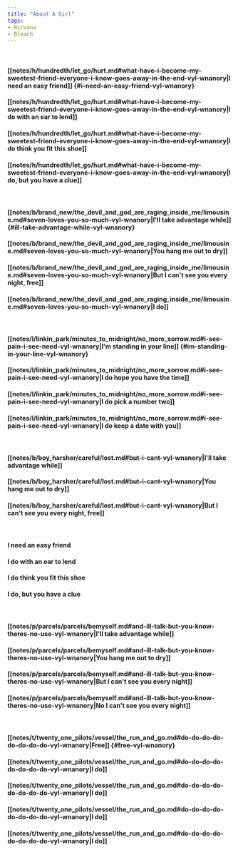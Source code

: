 ```yaml
---
title: "About A Girl"
tags:
- Nirvana
- Bleach
---
```

&nbsp;
#### [[notes/h/hundredth/let_go/hurt.md#what-have-i-become-my-sweetest-friend-everyone-i-know-goes-away-in-the-end-vyl-wnanory|I need an easy friend]] {#i-need-an-easy-friend-vyl-wnanory}
#### [[notes/h/hundredth/let_go/hurt.md#what-have-i-become-my-sweetest-friend-everyone-i-know-goes-away-in-the-end-vyl-wnanory|I do with an ear to lend]]
#### [[notes/h/hundredth/let_go/hurt.md#what-have-i-become-my-sweetest-friend-everyone-i-know-goes-away-in-the-end-vyl-wnanory|I do think you fit this shoe]]
#### [[notes/h/hundredth/let_go/hurt.md#what-have-i-become-my-sweetest-friend-everyone-i-know-goes-away-in-the-end-vyl-wnanory|I do, but you have a clue]]
&nbsp;
#### [[notes/b/brand_new/the_devil_and_god_are_raging_inside_me/limousine.md#seven-loves-you-so-much-vyl-wnanory|I'll take advantage while]] {#ill-take-advantage-while-vyl-wnanory}
#### [[notes/b/brand_new/the_devil_and_god_are_raging_inside_me/limousine.md#seven-loves-you-so-much-vyl-wnanory|You hang me out to dry]]
#### [[notes/b/brand_new/the_devil_and_god_are_raging_inside_me/limousine.md#seven-loves-you-so-much-vyl-wnanory|But I can't see you every night, free]]
#### [[notes/b/brand_new/the_devil_and_god_are_raging_inside_me/limousine.md#seven-loves-you-so-much-vyl-wnanory|I do]]
&nbsp;
#### [[notes/l/linkin_park/minutes_to_midnight/no_more_sorrow.md#i-see-pain-i-see-need-vyl-wnanory|I'm standing in your line]] {#im-standing-in-your-line-vyl-wnanory}
#### [[notes/l/linkin_park/minutes_to_midnight/no_more_sorrow.md#i-see-pain-i-see-need-vyl-wnanory|I do hope you have the time]]
#### [[notes/l/linkin_park/minutes_to_midnight/no_more_sorrow.md#i-see-pain-i-see-need-vyl-wnanory|I do pick a number two]]
#### [[notes/l/linkin_park/minutes_to_midnight/no_more_sorrow.md#i-see-pain-i-see-need-vyl-wnanory|I do keep a date with you]]
&nbsp;
#### [[notes/b/boy_harsher/careful/lost.md#but-i-cant-vyl-wnanory|I'll take advantage while]]
#### [[notes/b/boy_harsher/careful/lost.md#but-i-cant-vyl-wnanory|You hang me out to dry]]
#### [[notes/b/boy_harsher/careful/lost.md#but-i-cant-vyl-wnanory|But I can't see you every night, free]]
&nbsp;
#### I need an easy friend
#### I do with an ear to lend
#### I do think you fit this shoe
#### I do, but you have a clue
&nbsp;
#### [[notes/p/parcels/parcels/bemyself.md#and-ill-talk-but-you-know-theres-no-use-vyl-wnanory|I'll take advantage while]]
#### [[notes/p/parcels/parcels/bemyself.md#and-ill-talk-but-you-know-theres-no-use-vyl-wnanory|You hang me out to dry]]
#### [[notes/p/parcels/parcels/bemyself.md#and-ill-talk-but-you-know-theres-no-use-vyl-wnanory|But I can't see you every night]]
#### [[notes/p/parcels/parcels/bemyself.md#and-ill-talk-but-you-know-theres-no-use-vyl-wnanory|No I can't see you every night]]
&nbsp;
#### [[notes/t/twenty_one_pilots/vessel/the_run_and_go.md#do-do-do-do-do-do-do-do-vyl-wnanory|Free]] {#free-vyl-wnanory}
#### [[notes/t/twenty_one_pilots/vessel/the_run_and_go.md#do-do-do-do-do-do-do-do-vyl-wnanory|I do]]
#### [[notes/t/twenty_one_pilots/vessel/the_run_and_go.md#do-do-do-do-do-do-do-do-vyl-wnanory|I do]]
#### [[notes/t/twenty_one_pilots/vessel/the_run_and_go.md#do-do-do-do-do-do-do-do-vyl-wnanory|I do]]
#### [[notes/t/twenty_one_pilots/vessel/the_run_and_go.md#do-do-do-do-do-do-do-do-vyl-wnanory|I do]]
